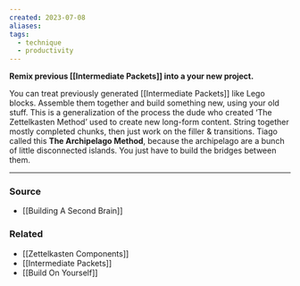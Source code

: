 ```yaml
---
created: 2023-07-08
aliases: 
tags:
  - technique
  - productivity
---
```

**Remix previous [[Intermediate Packets]] into a your new project.**

You can treat previously generated [[Intermediate Packets]] like Lego blocks. Assemble them together and build something new, using your old stuff. This is a generalization of the process the dude who created ‘The Zettelkasten Method’ used to create new long-form content. String together mostly completed chunks, then just work on the filler & transitions. Tiago called this **The Archipelago Method**, because the archipelago are a bunch of little disconnected islands. You just have to build the bridges between them. 

---

### Source
- [[Building A Second Brain]]

### Related
- [[Zettelkasten Components]] 
- [[Intermediate Packets]] 
- [[Build On Yourself]]